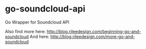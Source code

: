go-soundcloud-api
=================

Go Wrapper for Soundcloud API

Also find more here: http://blog.rileedesign.com/beginning-go-and-soundcloud
And here: http://blog.rileedesign.com/more-go-and-soundcloud
